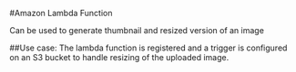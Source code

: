 #Amazon Lambda Function


Can be used to generate thumbnail and resized version of an image

##Use case:
The lambda function is registered and a trigger is configured on an S3 bucket to handle resizing of the uploaded image.

